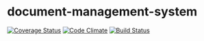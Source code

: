 # document-management-system
[![Coverage Status](https://coveralls.io/repos/github/cyrielo/document-manager/badge.svg?branch=development)](https://coveralls.io/github/cyrielo/document-manager?branch=set-up-CI-test-coverage) [![Code Climate](https://codeclimate.com/github/cyrielo/document-manager/badges/gpa.svg)](https://codeclimate.com/github/cyrielo/document-manager) [![Build Status](https://travis-ci.org/cyrielo/document-manager.svg?branch=development)](https://travis-ci.org/cyrielo/document-manager)
